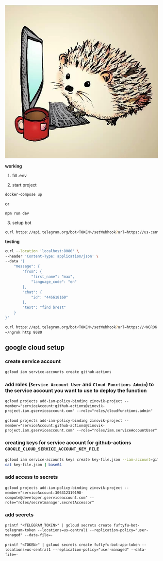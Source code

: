 ![logo](./avatar/fuftyfubot.jpg)

**working**

1. fill .env

2. start project

```bash
docker-compose up
```

or

```bash
npm run dev
```

3. setup bot

```bash
curl https://api.telegram.org/bot<TOKEN>/setWebhook?url=https://us-central1-zinovik-project.cloudfunctions.net/fuftyfu-bot
```

**testing**

```bash
curl --location 'localhost:8080' \
--header 'Content-Type: application/json' \
--data '{
    "message": {
        "from": {
            "first_name": "max",
            "language_code": "en"
        },
        "chat": {
            "id": "446618160"
        },
        "text": "find brest"
    }
}'
```

```bash
curl https://api.telegram.org/bot<TOKEN>/setWebhook?url=https://<NGROK ID>.ngrok.io/index
~/ngrok http 8080
```

## google cloud setup

### create service account

```bash
gcloud iam service-accounts create github-actions
```

### add roles (`Service Account User` and `Cloud Functions Admin`) to the service account you want to use to deploy the function

```
gcloud projects add-iam-policy-binding zinovik-project --member="serviceAccount:github-actions@zinovik-project.iam.gserviceaccount.com" --role="roles/cloudfunctions.admin"

gcloud projects add-iam-policy-binding zinovik-project --member="serviceAccount:github-actions@zinovik-project.iam.gserviceaccount.com" --role="roles/iam.serviceAccountUser"
```

### creating keys for service account for github-actions `GOOGLE_CLOUD_SERVICE_ACCOUNT_KEY_FILE`

```bash
gcloud iam service-accounts keys create key-file.json --iam-account=github-actions@appspot.gserviceaccount.com
cat key-file.json | base64
```

### add access to secrets

```
gcloud projects add-iam-policy-binding zinovik-project --member="serviceAccount:306312319198-compute@developer.gserviceaccount.com" --role="roles/secretmanager.secretAccessor"
```

### add secrets

```
printf "<TELEGRAM_TOKEN>" | gcloud secrets create fuftyfu-bot-telegram-token --locations=us-central1 --replication-policy="user-managed" --data-file=-

printf "<TOKEN>" | gcloud secrets create fuftyfu-bot-app-token --locations=us-central1 --replication-policy="user-managed" --data-file=-
```
